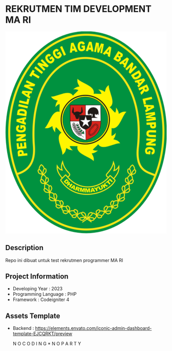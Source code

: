 # REKRUTMEN TIM DEVELOPMENT MA RI

<img src="logo.svg" width="600">

## Description

Repo ini dibuat untuk test rekrutmen programmer MA RI

## Project Information

- Developing Year       : 2023
- Programming Language  : PHP
- Framework             : Codeigniter 4

## Assets Template

- Backend               : https://elements.envato.com/iconic-admin-dashboard-template-EJCQRKT/preview

    N O  C O D I N G   *   N O  P A R T Y
